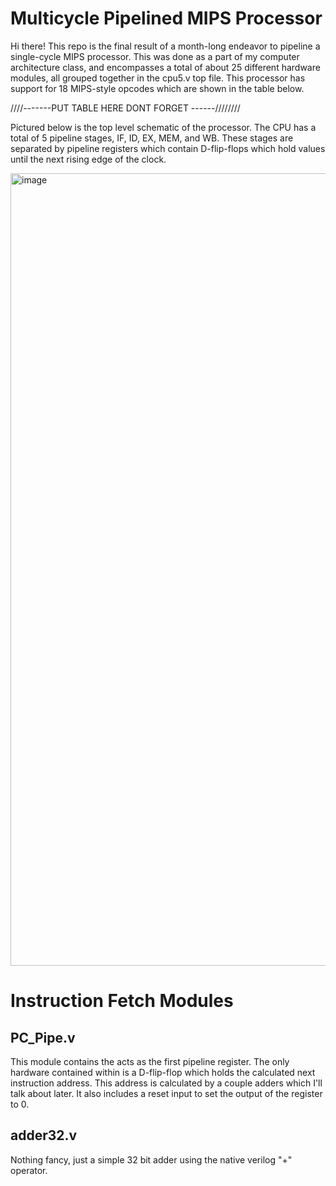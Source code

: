 # Multicycle Pipelined MIPS Processor

Hi there! This repo is the final result of a month-long endeavor to pipeline a single-cycle MIPS processor. This was done as a part of my computer architecture class, and encompasses a total of about 25 different hardware modules, all grouped together in the cpu5.v top file. This processor has support for 18 MIPS-style opcodes which are shown in the table below.

////-------PUT TABLE HERE DONT FORGET ------//////// 

Pictured below is the top level schematic of the processor. The CPU has a total of 5 pipeline stages, IF, ID, EX, MEM, and WB. These stages are separated by pipeline registers which contain D-flip-flops which hold values until the next rising edge of the clock. 

<img width="1268" alt="image" src="https://user-images.githubusercontent.com/25257062/172939838-b84968ba-bf53-4c6f-ae88-57a709e7e2a9.png">


# Instruction Fetch Modules

## PC_Pipe.v

This module contains the acts as the first pipeline register. The only hardware contained within is a D-flip-flop which holds the calculated next instruction address. This address is calculated by a couple adders which I'll talk about later. It also includes a reset input to set the output of the register to 0. 

## adder32.v

Nothing fancy, just a simple 32 bit adder using the native verilog "+" operator. 

## 

